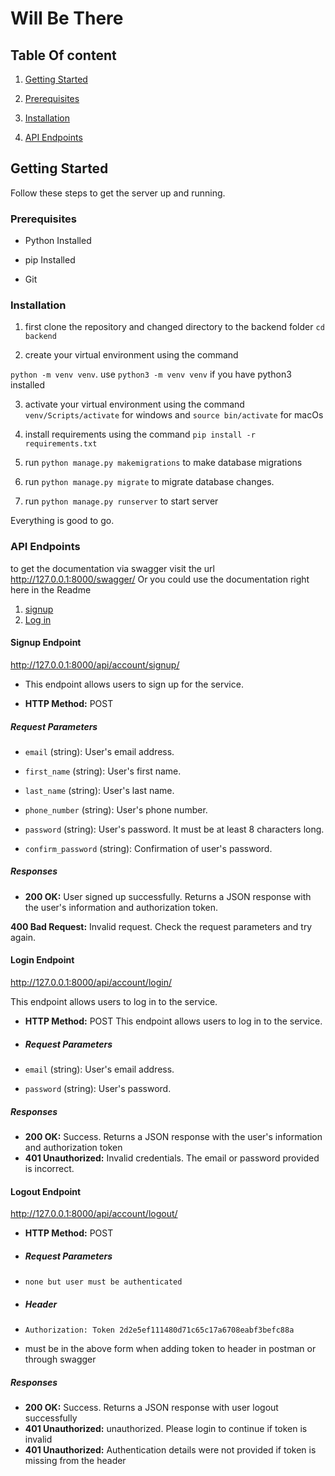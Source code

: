 # Will Be There

## Table Of content

1. [Getting Started](#getting-started)

2. [Prerequisites](#prerequisites)

3. [Installation](#installation)

4. [API Endpoints](#api-endpoints)
  
## Getting Started

Follow these steps to get the server up and running.

### Prerequisites

- Python Installed

- pip Installed

- Git

### Installation

1. first clone the repository and changed directory to the backend folder `cd backend`

2. create your virtual environment using the command

`python -m venv venv`. use `python3 -m venv venv` if you have python3 installed

3. activate your virtual environment using the command `venv/Scripts/activate` for windows and `source bin/activate` for macOs

4. install requirements using the command `pip install -r requirements.txt`

5. run `python manage.py makemigrations` to make database migrations

6. run `python manage.py migrate` to migrate database changes.

7. run `python manage.py runserver` to start server

Everything is good to go.

### API Endpoints

to get the documentation via swagger visit the url <http://127.0.0.1:8000/swagger/> Or you could use the documentation right here in the Readme

 1. [signup](#signup-endpoint)
 2. [Log in](#login-endpoint)

#### Signup Endpoint

<http://127.0.0.1:8000/api/account/signup/>

- This endpoint allows users to sign up for the service.

- **HTTP Method:** POST

##### Request Parameters

- `email` (string): User's email address.

- `first_name` (string): User's first name.

- `last_name` (string): User's last name.

- `phone_number` (string): User's phone number.

- `password` (string): User's password. It must be at least 8 characters long.

- `confirm_password` (string): Confirmation of user's password.

##### Responses

- **200 OK:** User signed up successfully. Returns a JSON response with the user's information and authorization token.

**400 Bad Request:** Invalid request. Check the request parameters and try again.

#### Login Endpoint

<http://127.0.0.1:8000/api/account/login/>

This endpoint allows users to log in to the service.

- **HTTP Method:** POST
This endpoint allows users to log in to the service.

- ##### Request Parameters

- `email` (string): User's email address.
- `password` (string): User's password.

##### Responses

- **200 OK:** Success. Returns a JSON response with the user's information and authorization token
- **401 Unauthorized:** Invalid credentials. The email or password provided is incorrect.

#### Logout Endpoint

<http://127.0.0.1:8000/api/account/logout/>

- **HTTP Method:** POST

- ##### Request Parameters

- `none but user must be authenticated`

- ##### Header

- `Authorization: Token 2d2e5ef111480d71c65c17a6708eabf3befc88a`
- must be in the above form when adding token to header in postman or through swagger

##### Responses

- **200 OK:** Success. Returns a JSON response with user logout successfully
- **401 Unauthorized:** unauthorized. Please login to continue if token is invalid
- **401 Unauthorized:** Authentication details were not provided if token is missing from the header
